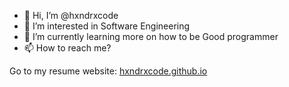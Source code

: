 - 👋 Hi, I’m @hxndrxcode
- 👀 I’m interested in Software Engineering
- 🌱 I’m currently learning more on how to be Good programmer
- 📫 How to reach me?

Go to my resume website: [hxndrxcode.github.io](https://hxndrxcode.github.io)

<!---
hxndrxcode/hxndrxcode is a ✨ special ✨ repository because its `README.md` (this file) appears on your GitHub profile.
You can click the Preview link to take a look at your changes.
--->
